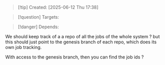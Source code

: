 
>[!tip] Created: [2025-06-12 Thu 17:38]

>[!question] Targets: 

>[!danger] Depends: 

We should keep track of a a repo of all the jobs of the whole system ? but this should just point to the genesis branch of each repo, which does its own job tracking.

With access to the genesis branch, then you can find the job ids ?
